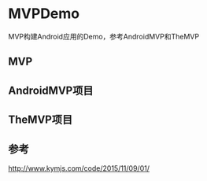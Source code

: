 # MVPDemo
MVP构建Android应用的Demo，参考AndroidMVP和TheMVP

## MVP

## AndroidMVP项目

## TheMVP项目

## 参考
http://www.kymjs.com/code/2015/11/09/01/
